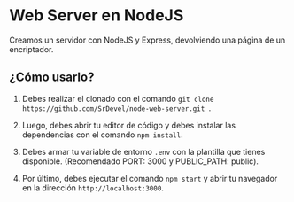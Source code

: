 # Web Server en NodeJS

Creamos un servidor con NodeJS y Express, devolviendo una página de un encriptador. 

## ¿Cómo usarlo? 

1. Debes realizar el clonado con el comando `git clone https://github.com/SrDevel/node-web-server.git `.

2. Luego, debes abrir tu editor de código y debes instalar las dependencias con el comando `npm install`.

3. Debes armar tu variable de entorno `.env` con la plantilla que tienes disponible. (Recomendado PORT: 3000 y PUBLIC_PATH: public).

4. Por último, debes ejecutar el comando `npm start` y abrir tu navegador en la dirección `http://localhost:3000`.